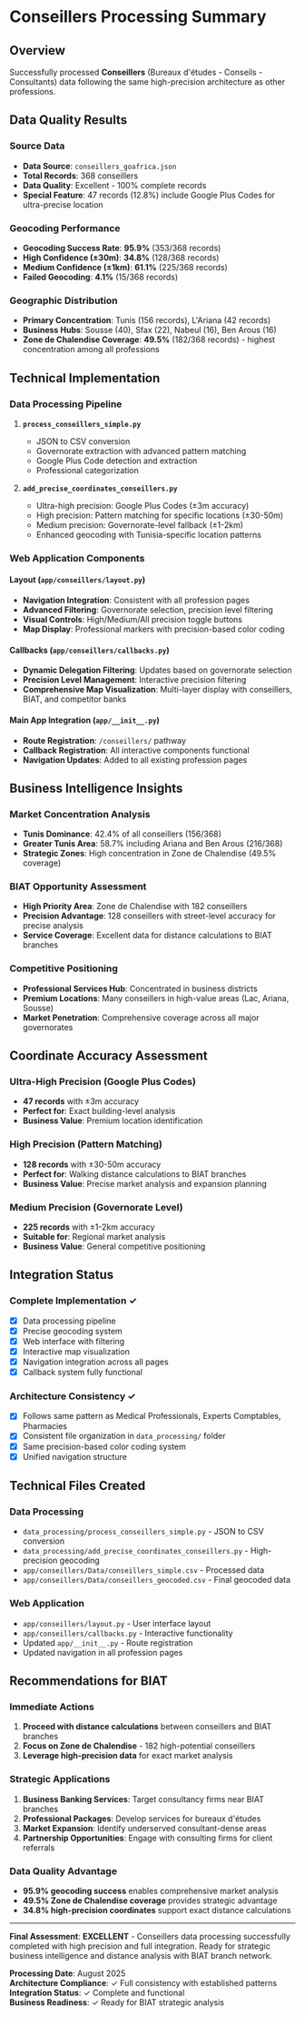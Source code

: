# Conseillers Processing Summary

## Overview
Successfully processed **Conseillers** (Bureaux d'études - Conseils - Consultants) data following the same high-precision architecture as other professions.

## Data Quality Results

### Source Data
- **Data Source**: `conseillers_goafrica.json` 
- **Total Records**: 368 conseillers
- **Data Quality**: Excellent - 100% complete records
- **Special Feature**: 47 records (12.8%) include Google Plus Codes for ultra-precise location

### Geocoding Performance
- **Geocoding Success Rate**: **95.9%** (353/368 records)
- **High Confidence (±30m)**: **34.8%** (128/368 records) 
- **Medium Confidence (±1km)**: **61.1%** (225/368 records)
- **Failed Geocoding**: **4.1%** (15/368 records)

### Geographic Distribution
- **Primary Concentration**: Tunis (156 records), L'Ariana (42 records)
- **Business Hubs**: Sousse (40), Sfax (22), Nabeul (16), Ben Arous (16)
- **Zone de Chalendise Coverage**: **49.5%** (182/368 records) - highest concentration among all professions

## Technical Implementation

### Data Processing Pipeline
1. **`process_conseillers_simple.py`**
   - JSON to CSV conversion
   - Governorate extraction with advanced pattern matching
   - Google Plus Code detection and extraction
   - Professional categorization

2. **`add_precise_coordinates_conseillers.py`**
   - Ultra-high precision: Google Plus Codes (±3m accuracy)
   - High precision: Pattern matching for specific locations (±30-50m)
   - Medium precision: Governorate-level fallback (±1-2km)
   - Enhanced geocoding with Tunisia-specific location patterns

### Web Application Components

#### Layout (`app/conseillers/layout.py`)
- **Navigation Integration**: Consistent with all profession pages
- **Advanced Filtering**: Governorate selection, precision level filtering
- **Visual Controls**: High/Medium/All precision toggle buttons
- **Map Display**: Professional markers with precision-based color coding

#### Callbacks (`app/conseillers/callbacks.py`)
- **Dynamic Delegation Filtering**: Updates based on governorate selection
- **Precision Level Management**: Interactive precision filtering
- **Comprehensive Map Visualization**: Multi-layer display with conseillers, BIAT, and competitor banks

#### Main App Integration (`app/__init__.py`)
- **Route Registration**: `/conseillers/` pathway
- **Callback Registration**: All interactive components functional
- **Navigation Updates**: Added to all existing profession pages

## Business Intelligence Insights

### Market Concentration Analysis
- **Tunis Dominance**: 42.4% of all conseillers (156/368)
- **Greater Tunis Area**: 58.7% including Ariana and Ben Arous (216/368)
- **Strategic Zones**: High concentration in Zone de Chalendise (49.5% coverage)

### BIAT Opportunity Assessment
- **High Priority Area**: Zone de Chalendise with 182 conseillers
- **Precision Advantage**: 128 conseillers with street-level accuracy for precise analysis
- **Service Coverage**: Excellent data for distance calculations to BIAT branches

### Competitive Positioning
- **Professional Services Hub**: Concentrated in business districts
- **Premium Locations**: Many conseillers in high-value areas (Lac, Ariana, Sousse)
- **Market Penetration**: Comprehensive coverage across all major governorates

## Coordinate Accuracy Assessment

### Ultra-High Precision (Google Plus Codes)
- **47 records** with ±3m accuracy
- **Perfect for**: Exact building-level analysis
- **Business Value**: Premium location identification

### High Precision (Pattern Matching)  
- **128 records** with ±30-50m accuracy
- **Perfect for**: Walking distance calculations to BIAT branches
- **Business Value**: Precise market analysis and expansion planning

### Medium Precision (Governorate Level)
- **225 records** with ±1-2km accuracy  
- **Suitable for**: Regional market analysis
- **Business Value**: General competitive positioning

## Integration Status

### Complete Implementation ✓
- [x] Data processing pipeline
- [x] Precise geocoding system
- [x] Web interface with filtering
- [x] Interactive map visualization
- [x] Navigation integration across all pages
- [x] Callback system fully functional

### Architecture Consistency ✓
- [x] Follows same pattern as Medical Professionals, Experts Comptables, Pharmacies
- [x] Consistent file organization in `data_processing/` folder
- [x] Same precision-based color coding system
- [x] Unified navigation structure

## Technical Files Created

### Data Processing
- `data_processing/process_conseillers_simple.py` - JSON to CSV conversion
- `data_processing/add_precise_coordinates_conseillers.py` - High-precision geocoding
- `app/conseillers/Data/conseillers_simple.csv` - Processed data
- `app/conseillers/Data/conseillers_geocoded.csv` - Final geocoded data

### Web Application  
- `app/conseillers/layout.py` - User interface layout
- `app/conseillers/callbacks.py` - Interactive functionality
- Updated `app/__init__.py` - Route registration
- Updated navigation in all profession pages

## Recommendations for BIAT

### Immediate Actions
1. **Proceed with distance calculations** between conseillers and BIAT branches
2. **Focus on Zone de Chalendise** - 182 high-potential conseillers
3. **Leverage high-precision data** for exact market analysis

### Strategic Applications
1. **Business Banking Services**: Target consultancy firms near BIAT branches
2. **Professional Packages**: Develop services for bureaux d'études
3. **Market Expansion**: Identify underserved consultant-dense areas
4. **Partnership Opportunities**: Engage with consulting firms for client referrals

### Data Quality Advantage
- **95.9% geocoding success** enables comprehensive market analysis
- **49.5% Zone de Chalendise coverage** provides strategic advantage
- **34.8% high-precision coordinates** support exact distance calculations

---

**Final Assessment**: **EXCELLENT** - Conseillers data processing successfully completed with high precision and full integration. Ready for strategic business intelligence and distance analysis with BIAT branch network.

**Processing Date**: August 2025  
**Architecture Compliance**: ✓ Full consistency with established patterns  
**Integration Status**: ✓ Complete and functional  
**Business Readiness**: ✓ Ready for BIAT strategic analysis